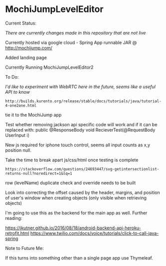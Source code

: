 # MochiJumpLevelEditor

Current Status:

*There are currently changes made in this repository that are not live*

Currently hosted via google cloud - Spring App runnable JAR @ http://mochijump.com/

Added landing page

Currently Running MochiJumpLevelEditor2

To Do:

*I'd like to experiment with WebRTC here in the future, seems like a useful API to know*

	http://builds.kurento.org/release/stable/docs/tutorials/java/tutorial-4-one2one.html

tie it to the MochiJump app

Test whether removing jackson api specific code will work and if it can be replaced with:
	public @ResponseBody void RecieverTest(@RequestBody UserInput i)

New js required for iphone touch control, seems all input counts as x,y position null.

Take the time to break apart js/css/html once testing is complete

	https://stackoverflow.com/questions/24693447/svg-getintersectionlist-returns-null?noredirect=1&lq=1

row (levelName) duplicate check and override needs to be built

Look into correcting the offset caused by the header, margins, and position of user's window when creating objects (only visible when retrieving objects)

I'm going to use this as the backend for the main app as well. Further reading:

https://jkutner.github.io/2016/08/18/android-backend-api-heroku-retrofit.html
https://www.twilio.com/docs/voice/tutorials/click-to-call-java-spring

Note to Future Me:

If this turns into something other than a single page app use Thymeleaf.

